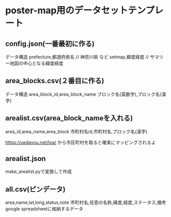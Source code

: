 # poster-map用のデータセットテンプレート

## config.json(一番最初に作る)
データ構造
prefecture,都道府県名 // 神奈川県 など
setmap,緯度経度 // サマリー地図の中心となる緯度経度

## area_blocks.csv(２番目に作る)
データ構造
area_block_id,area_block_name
ブロック名(英数字),ブロック名(漢字)

## arealist.csv(area_block_nameを入れる)
area_id,area_name,area_block
市町村名id,市町村名,ブロック名(漢字)

https://uedayou.net/loa/ から市区町村を取ると確実にマッピングされるよ

## arealist.json
make_arealist.pyで変換して作成

## all.csv(ピンデータ)
area,name,lat,long,status,note
市町村名,任意の名称,緯度,経度,ステータス,備考
google spreadsheetに格納するデータ